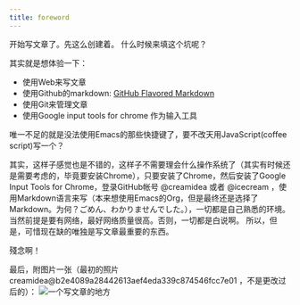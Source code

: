 ```yaml
---
title: foreword
---
```


开始写文章了。先这么创建着。 什么时候来填这个坑呢？

其实就是想体验一下：
* 使用Web来写文章
* 使用Github的markdown: [GitHub Flavored Markdown](https://help.github.com/articles/github-flavored-markdown)
* 使用Git来管理文章
* 使用Google input tools for chrome 作为输入工具

唯一不足的就是没法使用Emacs的那些快捷键了，要不改天用JavaScript(coffee script)写一个？

其实，这样子感觉也是不错的，这样子不需要理会什么操作系统了（其实有时候还是需要考虑的，毕竟要安装Chrome），只要安装了Chrome，然后安装了Google Input Tools for Chrome，登录GitHub帐号 @creamidea  或者 @icecream ，使用Markdown语言来写（本来想使用Emacs的Org，但是最终还是选择了Markdown。为何？ごめん、わかりませんでした。），一切都是自己熟悉的环境。
当然前提是要有网络，最好网络质量很高。否则，一切都是白说啊。
所以，但是，可惜现在缺的唯独是写文章最重要的东西。

殘念啊！

最后，附图片一张（最初的照片 creamidea@b2e4089a28442613aef4eda339c874546fcc7e01 ，不是更改过后的）：
![一个写文章的地方](http://farm4.staticflickr.com/3710/10751872716_36eede1d32_o.png "Write Article")
